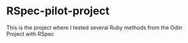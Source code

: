 # RSpec-pilot-project
This is the project where I tested several Ruby methods from the Odin Project with RSpec
